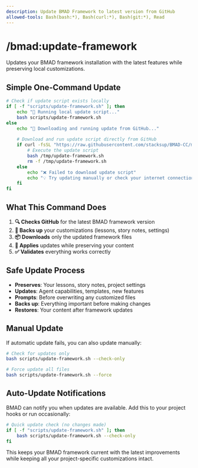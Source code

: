 ```yaml
---
description: Update BMAD Framework to latest version from GitHub
allowed-tools: Bash(bash:*), Bash(curl:*), Bash(git:*), Read
---
```


# /bmad:update-framework

Updates your BMAD framework installation with the latest features while preserving local customizations.

## Simple One-Command Update

```bash
# Check if update script exists locally
if [ -f "scripts/update-framework.sh" ]; then
    echo "🔄 Running local update script..."
    bash scripts/update-framework.sh
else
    echo "🔄 Downloading and running update from GitHub..."
    
    # Download and run update script directly from GitHub
    if curl -fsSL "https://raw.githubusercontent.com/stacksup/BMAD-CC/main/scripts/update-framework.sh" -o /tmp/update-framework.sh; then
        # Execute the update script
        bash /tmp/update-framework.sh
        rm -f /tmp/update-framework.sh
    else
        echo "❌ Failed to download update script"
        echo "💡 Try updating manually or check your internet connection."
    fi
fi
```

## What This Command Does

1. **🔍 Checks GitHub** for the latest BMAD framework version
2. **💾 Backs up** your customizations (lessons, story notes, settings)
3. **📦 Downloads** only the updated framework files
4. **🔄 Applies** updates while preserving your content
5. **✅ Validates** everything works correctly

## Safe Update Process

- **Preserves**: Your lessons, story notes, project settings
- **Updates**: Agent capabilities, templates, new features  
- **Prompts**: Before overwriting any customized files
- **Backs up**: Everything important before making changes
- **Restores**: Your content after framework updates

## Manual Update

If automatic update fails, you can also update manually:

```bash
# Check for updates only
bash scripts/update-framework.sh --check-only

# Force update all files
bash scripts/update-framework.sh --force
```

## Auto-Update Notifications

BMAD can notify you when updates are available. Add this to your project hooks or run occasionally:

```bash
# Quick update check (no changes made)
if [ -f "scripts/update-framework.sh" ]; then
    bash scripts/update-framework.sh --check-only
fi
```

This keeps your BMAD framework current with the latest improvements while keeping all your project-specific customizations intact.